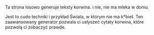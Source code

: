 Ta strona losowo generuje teksty korwina.
i nie, nie ma mleka w domu.

Jest to cudo techniki i przykład Świata, w którym nie ma k*biet. Ten zaawansowany generator pozwala ci usłyszeć cytaty korwina, które pozwolą ci zobaczyć prawde.